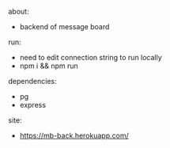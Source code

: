 about:
* backend of message board

run:
* need to edit connection string to run locally
* npm i && npm run

dependencies:
* pg
* express

site:
* https://mb-back.herokuapp.com/
